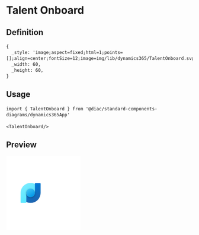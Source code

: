 # Talent Onboard

## Definition

```
{
  _style: 'image;aspect=fixed;html=1;points=[];align=center;fontSize=12;image=img/lib/dynamics365/TalentOnboard.svg;strokeColor=none;',
  _width: 60,
  _height: 60,
}
```

## Usage

```
import { TalentOnboard } from '@diac/standard-components-diagrams/dynamics365App'

<TalentOnboard/>
```

## Preview

<img src="./talent-onboard.png" width="200"/>
